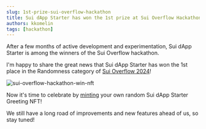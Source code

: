 ```yaml
---
slug: 1st-prize-sui-overflow-hackathon
title: Sui dApp Starter has won the 1st prize at Sui Overflow Hackathon 2024
authors: kkomelin
tags: [hackathon]
---
```


After a few months of active development and experimentation, Sui dApp Starter is among the winners of the Sui Overflow hackathon.

<!--truncate-->

I'm happy to share the great news that Sui dApp Starter has won the 1st place in the Randomness category of <a target="_blank" rel="noopener noreferrer" href="https://blog.sui.io/2024-sui-overflow-hackathon-winners">Sui Overflow 2024</a>! 

![sui-overflow-hackathon-win-nft](/img/blog/sui-overflow-hackathon-win-nft.png)

Now it's time to celebrate by [minting](https://demo.sui-dapp-starter.dev/) your own random Sui dApp Starter Greeting NFT!

We still have a long road of improvements and new features ahead of us, so stay tuned!
